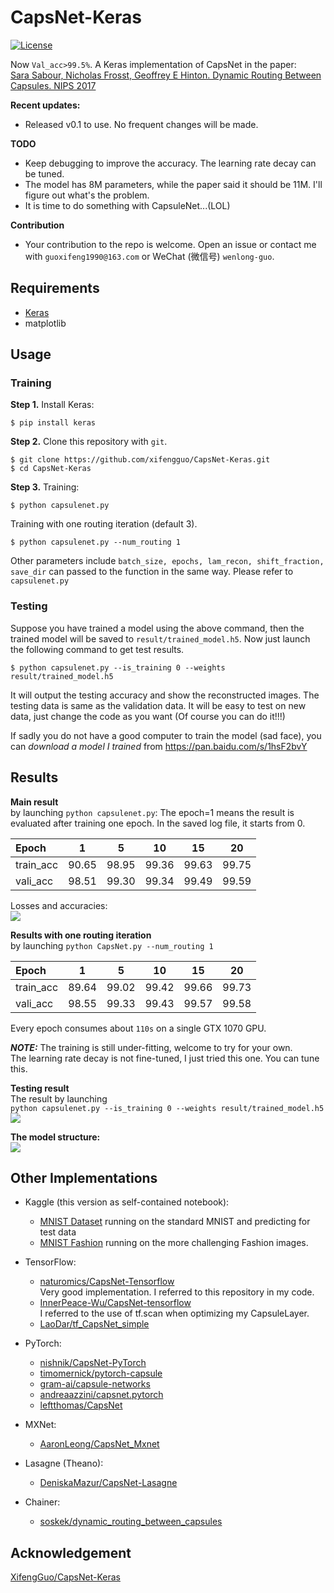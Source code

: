 # CapsNet-Keras
[![License](https://img.shields.io/github/license/mashape/apistatus.svg?maxAge=2592000)](https://github.com/XifengGuo/CapsNet-Keras/blob/master/LICENSE)

Now `Val_acc>99.5%`. A Keras implementation of CapsNet in the paper:   
[Sara Sabour, Nicholas Frosst, Geoffrey E Hinton. Dynamic Routing Between Capsules. NIPS 2017](https://arxiv.org/abs/1710.09829)

**Recent updates:**
- Released v0.1 to use. No frequent changes will be made.

**TODO**
- Keep debugging to improve the accuracy. The learning rate decay can be tuned.
- The model has 8M parameters, while the paper said it should be 11M.
I'll figure out what's the problem.
- It is time to do something with CapsuleNet...(LOL)

**Contribution**
- Your contribution to the repo is welcome. Open an issue or contact me with 
`guoxifeng1990@163.com` or WeChat (微信号) `wenlong-guo`.

## Requirements
- [Keras](https://github.com/fchollet/keras) 
- matplotlib

## Usage

### Training
**Step 1.**
Install Keras:

`$ pip install keras`

**Step 2.** 
Clone this repository with ``git``.

```
$ git clone https://github.com/xifengguo/CapsNet-Keras.git
$ cd CapsNet-Keras
```

**Step 3.** 
Training:
```
$ python capsulenet.py
```
Training with one routing iteration (default 3).   

`$ python capsulenet.py --num_routing 1`

Other parameters include `batch_size, epochs, lam_recon, shift_fraction, save_dir` can 
passed to the function in the same way. Please refer to `capsulenet.py`

### Testing

Suppose you have trained a model using the above command, then the trained model will be
saved to `result/trained_model.h5`. Now just launch the following command to get test results.
```
$ python capsulenet.py --is_training 0 --weights result/trained_model.h5
```
It will output the testing accuracy and show the reconstructed images.
The testing data is same as the validation data. It will be easy to test on new data, 
just change the code as you want (Of course you can do it!!!)

If sadly you do not have a good computer to train the model (sad face), you can *download
a model I trained* from https://pan.baidu.com/s/1hsF2bvY

## Results

**Main result**   
by launching `python capsulenet.py`:
The epoch=1 means the result is evaluated after training one epoch.
In the saved log file, it starts from 0.

   Epoch     |   1   |   5  |  10  |  15  |  20    
   :---------|:------:|:---:|:----:|:----:|:----:
   train_acc |  90.65| 98.95| 99.36| 99.63| 99.75 
   vali_acc  |  98.51| 99.30| 99.34| 99.49| 99.59
  
Losses and accuracies:   
![](result/log.png) 


**Results with one routing iteration**   
by launching `python CapsNet.py --num_routing 1`   

   Epoch     |   1   |   5  |  10  |  15  |  20    
   :---------|:------:|:---:|:----:|:----:|:----:
   train_acc |  89.64| 99.02| 99.42| 99.66| 99.73 
   vali_acc  |  98.55| 99.33| 99.43| 99.57| 99.58
   

Every epoch consumes about `110s` on a single GTX 1070 GPU.   

***NOTE:*** The training is still under-fitting, welcome to try for your own.   
The learning rate decay is not fine-tuned, I just tried this one. You can tune this.

**Testing result**   
The result by launching   
`python capsulenet.py --is_training 0 --weights result/trained_model.h5`   
![](real_and_recon.png)

**The model structure:**   
![](result/model.png)

## Other Implementations
- Kaggle (this version as self-contained notebook):
  - [MNIST Dataset](https://www.kaggle.com/kmader/capsulenet-on-mnist) running on the standard MNIST and predicting for test data
  - [MNIST Fashion](https://www.kaggle.com/kmader/capsulenet-on-fashion-mnist) running on the more challenging Fashion images.
- TensorFlow:
  - [naturomics/CapsNet-Tensorflow](https://github.com/naturomics/CapsNet-Tensorflow.git)   
  Very good implementation. I referred to this repository in my code.
  - [InnerPeace-Wu/CapsNet-tensorflow](https://github.com/InnerPeace-Wu/CapsNet-tensorflow)   
  I referred to the use of tf.scan when optimizing my CapsuleLayer.
  - [LaoDar/tf_CapsNet_simple](https://github.com/LaoDar/tf_CapsNet_simple)

- PyTorch:
  - [nishnik/CapsNet-PyTorch](https://github.com/nishnik/CapsNet-PyTorch.git)
  - [timomernick/pytorch-capsule](https://github.com/timomernick/pytorch-capsule)
  - [gram-ai/capsule-networks](https://github.com/gram-ai/capsule-networks)
  - [andreaazzini/capsnet.pytorch](https://github.com/andreaazzini/capsnet.pytorch.git)
  - [leftthomas/CapsNet](https://github.com/leftthomas/CapsNet)
  
- MXNet:
  - [AaronLeong/CapsNet_Mxnet](https://github.com/AaronLeong/CapsNet_Mxnet)
  
- Lasagne (Theano):
  - [DeniskaMazur/CapsNet-Lasagne](https://github.com/DeniskaMazur/CapsNet-Lasagne)

- Chainer:
  - [soskek/dynamic_routing_between_capsules](https://github.com/soskek/dynamic_routing_between_capsules)
  
## Acknowledgement
[XifengGuo/CapsNet-Keras](https://github.com/XifengGuo/CapsNet-Keras)
